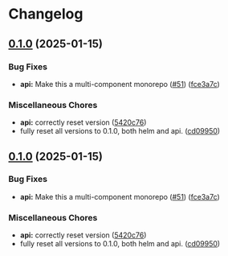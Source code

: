 # Changelog

## [0.1.0](https://github.com/ClaytonJY/release-please-demo/compare/release-please-demo-v0.1.1...release-please-demo-v0.1.0) (2025-01-15)


### Bug Fixes

* **api:** Make this a multi-component monorepo ([#51](https://github.com/ClaytonJY/release-please-demo/issues/51)) ([fce3a7c](https://github.com/ClaytonJY/release-please-demo/commit/fce3a7cc8ae362cdcff02c8b94c24f206f51065c))


### Miscellaneous Chores

* **api:** correctly reset version ([5420c76](https://github.com/ClaytonJY/release-please-demo/commit/5420c76892ab39f119869b609737f5a1891b4493))
* fully reset all versions to 0.1.0, both helm and api. ([cd09950](https://github.com/ClaytonJY/release-please-demo/commit/cd0995085f03d42506b7ba11569b37929e8a3ba0))

## [0.1.0](https://github.com/ClaytonJY/release-please-demo/compare/release-please-demo-v0.1.0...release-please-demo-v0.1.0) (2025-01-15)


### Bug Fixes

* **api:** Make this a multi-component monorepo ([#51](https://github.com/ClaytonJY/release-please-demo/issues/51)) ([fce3a7c](https://github.com/ClaytonJY/release-please-demo/commit/fce3a7cc8ae362cdcff02c8b94c24f206f51065c))


### Miscellaneous Chores

* **api:** correctly reset version ([5420c76](https://github.com/ClaytonJY/release-please-demo/commit/5420c76892ab39f119869b609737f5a1891b4493))
* fully reset all versions to 0.1.0, both helm and api. ([cd09950](https://github.com/ClaytonJY/release-please-demo/commit/cd0995085f03d42506b7ba11569b37929e8a3ba0))

